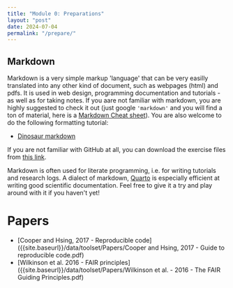 ```yaml
---
title: "Module 0: Preparations"
layout: "post"
date: 2024-07-04
permalink: "/prepare/"
---
```



## Markdown

Markdown is a very simple markup 'language' that can be very easilly translated into any other kind of document, such as webpages (html) and pdfs. It is used in web design, programming documentation and tutorials - as well as for taking notes. If you aare not familiar with markdown, you are highly suggested to check it out (just google `'markdown'` and you will find a ton of material, here is a [Markdown Cheat sheet](https://www.markdownguide.org/cheat-sheet/)). You are also welcome to do the following formatting tutorial:

- [Dinosaur markdown](https://github.com/adamkocsis/dinosaur-markdown)

If you are not familiar with GitHub at all, you can download the exercise files from [this link](https://github.com/adamkocsis/dinosaur-markdown/archive/refs/heads/main.zip). 

Markdown is often used for literate programming, i.e. for writing tutorials and research logs. A dialect of markdown, [Quarto](https://quarto.org/) is especially efficient at writing good scientific documentation. Feel free to give it a try and play around with it if you haven't yet!

# Papers

-   [Cooper and Hsing, 2017 - Reproducible code]({{site.baseurl}}/data/toolset/Papers/Cooper and Hsing, 2017 - Guide to reproducible code.pdf)
-   [Wilkinson et al. 2016 - FAIR principles]({{site.baseurl}}/data/toolset/Papers/Wilkinson et al. - 2016 - The FAIR Guiding Principles.pdf)

